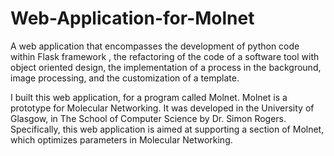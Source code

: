 # Web-Application-for-Molnet
A web application that encompasses the development of python code within Flask framework , the refactoring of the code of a software tool with object oriented design, the implementation of a process in the background,  image processing, and  the customization of a template.  

I built this web application, for a program called Molnet. Molnet is a prototype for Molecular Networking. It was developed in the University of Glasgow, in The School of Computer Science by Dr. Simon Rogers. Specifically, this web application is aimed at supporting a section of Molnet, which optimizes parameters in Molecular Networking.
